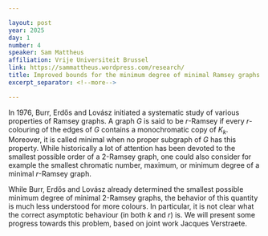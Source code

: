 ```yaml
---

layout: post
year: 2025
day: 1
number: 4
speaker: Sam Mattheus
affiliation: Vrije Universiteit Brussel
link: https://sammattheus.wordpress.com/research/
title: Improved bounds for the minimum degree of minimal Ramsey graphs
excerpt_separator: <!--more-->

---
```


In 1976, Burr, Erdős and Lovász initiated a systematic study of various properties of Ramsey graphs. A graph $G$ is said to be $r$-Ramsey if every $r$-colouring of the edges of $G$ contains a monochromatic copy of $K_k$. Moreover, it is called minimal when no proper subgraph of $G$ has this property. While historically a lot of attention has been devoted to the smallest possible order of a $2$-Ramsey graph, one could also consider for example the smallest chromatic number, maximum, or minimum degree of a minimal $r$-Ramsey graph.

While Burr, Erdős and Lovász already determined the smallest possible minimum degree of minimal $2$-Ramsey graphs, the behavior of this quantity is much less understood for more colours. In particular, it is not clear what the correct asymptotic behaviour (in both $k$ and $r$) is. We will present some progress towards this problem, based on joint work Jacques Verstraete.

<!--more-->
